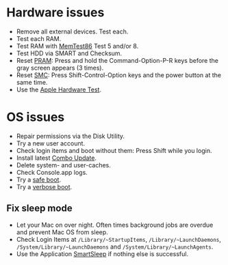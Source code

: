 # Hardware issues

* Remove all external devices. Test each.
* Test each RAM.
* Test RAM with [MemTest86](http://www.memtest86.com) Test 5 and/or 8.
* Test HDD via SMART and Checksum.
* Reset [PRAM](http://support.apple.com/kb/HT1379): Press and hold the Command-Option-P-R keys before the gray screen appears (3 times).
* Reset [SMC](http://support.apple.com/kb/HT3964): Press Shift-Control-Option keys and the power button at the same time.
* Use the [Apple Hardware Test](http://support.apple.com/kb/HT1509).


# OS issues

* Repair permissions via the Disk Utility.
* Try a new user account.
* Check login items and boot without them: Press Shift while you login.
* Install latest [Combo Update](http://support.apple.com/downloads/).
* Delete system- and user-caches.
* Check Console.app logs.
* Try a [safe boot](http://support.apple.com/kb/HT1455).
* Try a [verbose boot](https://support.apple.com/kb/ht1492).

## Fix sleep mode

* Let your Mac on over night. Often times background jobs are overdue and prevent Mac OS from sleep.
* Check Login Items at `/Library/~StartupItems`, `/Library/~LaunchDaemons`, `/System/Library/~LaunchDaemons` and `/System/Library/~LaunchAgents`.
* Use the Application [SmartSleep](http://www.jinx.de/SmartSleep.html) if nothing else is successful.